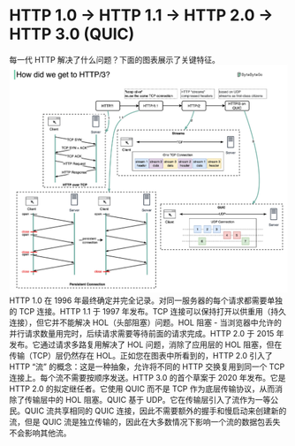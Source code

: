 # HTTP 1.0 -> HTTP 1.1 -> HTTP 2.0 -> HTTP 3.0 (QUIC)

每一代 HTTP 解决了什么问题？下面的图表展示了关键特征。![](../images/http3.jpg)HTTP 1.0 在 1996 年最终确定并完全记录。对同一服务器的每个请求都需要单独的 TCP 连接。HTTP 1.1 于 1997 年发布。TCP 连接可以保持打开以供重用（持久连接），但它并不能解决 HOL（头部阻塞）问题。HOL 阻塞 - 当浏览器中允许的并行请求数量用完时，后续请求需要等待前面的请求完成。HTTP 2.0 于 2015 年发布。它通过请求多路复用解决了 HOL 问题，消除了应用层的 HOL 阻塞，但在传输（TCP）层仍然存在 HOL。正如您在图表中所看到的，HTTP 2.0 引入了 HTTP “流” 的概念：这是一种抽象，允许将不同的 HTTP 交换复用到同一个 TCP 连接上。每个流不需要按顺序发送。HTTP 3.0 的首个草案于 2020 年发布。它是 HTTP 2.0 的拟定继任者。它使用 QUIC 而不是 TCP 作为底层传输协议，从而消除了传输层中的 HOL 阻塞。QUIC 基于 UDP。它在传输层引入了流作为一等公民。QUIC 流共享相同的 QUIC 连接，因此不需要额外的握手和慢启动来创建新的流，但是 QUIC 流是独立传输的，因此在大多数情况下影响一个流的数据包丢失不会影响其他流。